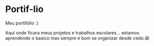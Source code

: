 # Portif-lio
Meu portifólio :)

Aqui onde ficara meus projetos e trabalhos escolares...
estamos aprendendo o basico mas sempre é bom se organizar desde cedo.😅

